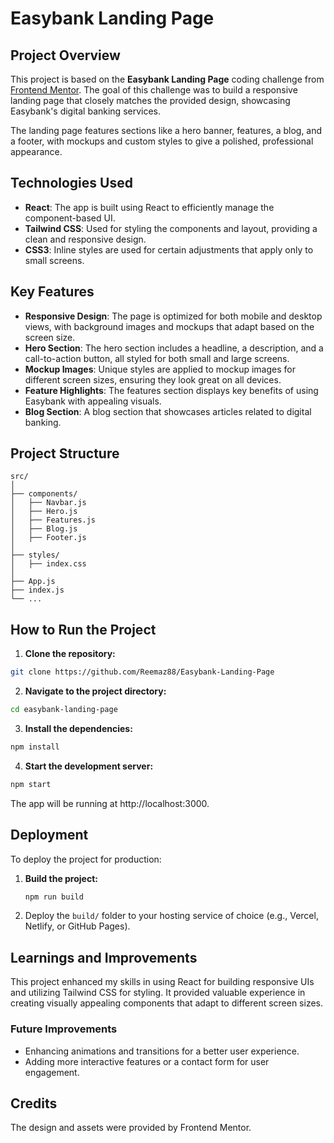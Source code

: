 # Easybank Landing Page

## Project Overview

This project is based on the **Easybank Landing Page** coding challenge from [Frontend Mentor](https://www.frontendmentor.io). The goal of this challenge was to build a responsive landing page that closely matches the provided design, showcasing Easybank's digital banking services.

The landing page features sections like a hero banner, features, a blog, and a footer, with mockups and custom styles to give a polished, professional appearance.

## Technologies Used

- **React**: The app is built using React to efficiently manage the component-based UI.
- **Tailwind CSS**: Used for styling the components and layout, providing a clean and responsive design.
- **CSS3**: Inline styles are used for certain adjustments that apply only to small screens.

## Key Features

- **Responsive Design**: The page is optimized for both mobile and desktop views, with background images and mockups that adapt based on the screen size.
- **Hero Section**: The hero section includes a headline, a description, and a call-to-action button, all styled for both small and large screens.
- **Mockup Images**: Unique styles are applied to mockup images for different screen sizes, ensuring they look great on all devices.
- **Feature Highlights**: The features section displays key benefits of using Easybank with appealing visuals.
- **Blog Section**: A blog section that showcases articles related to digital banking.

## Project Structure

```plaintext
src/
│
├── components/
│   ├── Navbar.js          
│   ├── Hero.js            
│   ├── Features.js        
│   ├── Blog.js            
│   ├── Footer.js          
│
├── styles/
│   ├── index.css       
│
├── App.js                 
├── index.js               
└── ...
```

## How to Run the Project

1. **Clone the repository:**
  ```bash
  git clone https://github.com/Reemaz88/Easybank-Landing-Page
  ```

2. **Navigate to the project directory:**
  ```bash
  cd easybank-landing-page
  ```

3. **Install the dependencies:**
  ```bash
  npm install
  ```

4. **Start the development server:**
  ```bash
  npm start
  ```

The app will be running at http://localhost:3000.


## Deployment

To deploy the project for production:

1. **Build the project:**
    ```bash
    npm run build
    ```

2. Deploy the `build/` folder to your hosting service of choice (e.g., Vercel, Netlify, or GitHub Pages).

## Learnings and Improvements

This project enhanced my skills in using React for building responsive UIs and utilizing Tailwind CSS for styling. It provided valuable experience in creating visually appealing components that adapt to different screen sizes.

### Future Improvements

- Enhancing animations and transitions for a better user experience.
- Adding more interactive features or a contact form for user engagement.

## Credits

The design and assets were provided by Frontend Mentor.